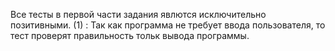 Все тесты в первой части задания явлются исключительно позитивными.
(1) : Так как программа не требует ввода пользователя, то тест проверят правильность тольк вывода программы.
